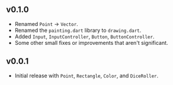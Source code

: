 ## v0.1.0

* Renamed `Point` -> `Vector`.
* Renamed the `painting.dart` library to `drawing.dart`.
* Added `Input`, `InputController`, `Button`, `ButtonController`.
* Some other small fixes or improvements that aren't significant.

## v0.0.1

* Initial release with `Point`, `Rectangle`, `Color`, and `DiceRoller`.
